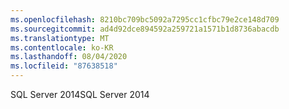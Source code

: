 ```yaml
---
ms.openlocfilehash: 8210bc709bc5092a7295cc1cfbc79e2ce148d709
ms.sourcegitcommit: ad4d92dce894592a259721a1571b1d8736abacdb
ms.translationtype: MT
ms.contentlocale: ko-KR
ms.lasthandoff: 08/04/2020
ms.locfileid: "87638518"
---
```

<span data-ttu-id="ce960-101">SQL Server 2014</span><span class="sxs-lookup"><span data-stu-id="ce960-101">SQL Server 2014</span></span>
